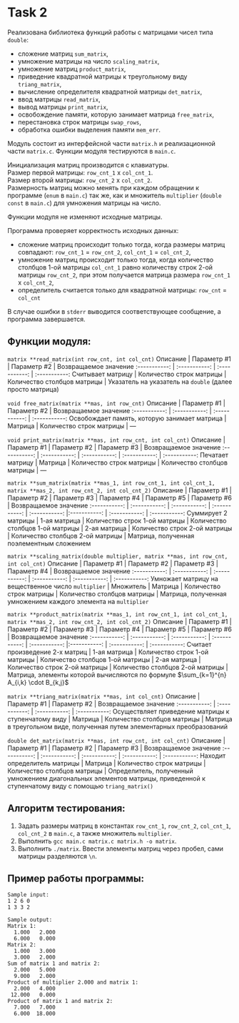 # Task 2

Реализована библиотека функций работы с матрицами чисел типа `double`:
- сложение матриц `sum_matrix`,
- умножение матрицы на число `scaling_matrix`,
- умножение матриц `product_matrix`,
- приведение квадратной матрицы к треугольному виду `triang_matrix`,
- вычисление определителя квадратной матрицы `det_matrix`,
- ввод матрицы `read_matrix`,
- вывод матрицы `print_matrix`,
- освобождение памяти, которую занимает матрица `free_matrix`,
- перестановка строк матрицы `swap_rows`,
- обработка ошибки выделения памяти `mem_err`.

Модуль состоит из интерфейсной части `matrix.h` и реализационной части `matrix.c`. Функции модуля тестируются в `main.c`.

Инициализация матриц производится с клавиатуры. <br>
Размер первой матрицы: `row_cnt_1` x `col_cnt_1`. <br>
Размер второй матрицы: `row_cnt_2` x `col_cnt_2`. <br>
Размерность матриц можно менять при каждом обращении к программе (`enum` в `main.c`) так же, как и множитель `multiplier` (`double const` в `main.c`) для умножения матрицы на число.

Функции модуля не изменяют исходные матрицы.

Программа проверяет корректность исходных данных:
- сложение матриц происходит только тогда, когда размеры матриц совпадают: `row_cnt_1` = `row_cnt_2`, `col_cnt_1` = `col_cnt_2`,
- умножение матриц происходит только тогда, когда количество столбцов 1-ой матрицы `col_cnt_1` равно количеству строк 2-ой матрицы `row_cnt_2`, при этом получается матрица размера `row_cnt_1` x `col_cnt_2`,
- определитель считается только для квадратной матрицы: `row_cnt` = `col_cnt`

В случае ошибки в `stderr` выводится соответствующее сообщение, а программа завершается.

## Функции модуля:

`matrix **read_matrix(int row_cnt, int col_cnt)`
Описание | Параметр #1 | Параметр #2 | Возвращаемое значение
:-----------: | :-----------: | :-----------: | :-----------:
Считывает матрицу | Количество строк матрицы | Количество столбцов матрицы | Указатель на указатель на `double` (далее просто матрица)

`void free_matrix(matrix **mas, int row_cnt)`
Описание | Параметр #1 | Параметр #2 | Возвращаемое значение
:-----------: | :-----------: | :-----------: | :-----------:
Освобождает память, которую занимает матрица | Матрица | Количество строк матрицы | —

`void print_matrix(matrix **mas, int row_cnt, int col_cnt)`
Описание | Параметр #1 | Параметр #2 | Параметр #3 | Возвращаемое значение
:-----------: | :-----------: | :-----------: | :-----------: | :-----------:
Печатает матрицу | Матрица | Количество строк матрицы | Количество столбцов матрицы | —

`matrix **sum_matrix(matrix **mas_1, int row_cnt_1, int col_cnt_1, matrix **mas_2, int row_cnt_2, int col_cnt_2)`
Описание | Параметр #1 | Параметр #2 | Параметр #3 | Параметр #4 | Параметр #5 | Параметр #6 | Возвращаемое значение
:-----------: | :-----------: | :-----------: | :-----------: | :-----------: |:-----------: | :-----------: | :-----------:
Суммирует 2 матрицы | 1-ая матрица | Количество строк 1-ой матрицы | Количество столбцов 1-ой матрицы | 2-ая матрица | Количество строк 2-ой матрицы | Количество столбцов 2-ой матрицы | Матрица, полученная поэлементным сложением

`matrix **scaling_matrix(double multiplier, matrix **mas, int row_cnt, int col_cnt)`
Описание | Параметр #1 | Параметр #2 | Параметр #3 | Параметр #4 | Возвращаемое значение
:-----------: | :-----------: | :-----------: | :-----------: | :-----------: | :-----------:
Умножает матрицу на вещественное число `multiplier` | Множитель | Матрица | Количество строк матрицы | Количество столбцов матрицы | Матрица, полученная умножением каждого элемента на `multiplier`

`matrix **product_matrix(matrix **mas_1, int row_cnt_1, int col_cnt_1, matrix **mas_2, int row_cnt_2, int col_cnt_2)`
Описание | Параметр #1 | Параметр #2 | Параметр #3 | Параметр #4 | Параметр #5 | Параметр #6 | Возвращаемое значение
:-----------: | :-----------: | :-----------: | :-----------: | :-----------: |:-----------: | :-----------: | :-----------:
Считает произведение 2-х матриц | 1-ая матрица | Количество строк 1-ой матрицы | Количество столбцов 1-ой матрицы | 2-ая матрица | Количество строк 2-ой матрицы | Количество столбцов 2-ой матрицы | Матрица, элементы которой вычисляются по формуле $\sum_{k=1}^{n} A_{i,k} \cdot B_{k,j}$

`matrix **triang_matrix(matrix **mas, int col_cnt)`
Описание | Параметр #1 | Параметр #2 | Возвращаемое значение
:-----------: | :-----------: | :-----------: | :-----------:
Осуществляет приведение матрицы к ступенчатому виду | Матрица | Количество столбцов матрицы | Матрица в треугольном виде, полученная путем элементарных преобразований

`double det_matrix(matrix **mas, int row_cnt, int col_cnt)`
Описание | Параметр #1 | Параметр #2 | Параметр #3 | Возвращаемое значение
:-----------: | :-----------: | :-----------: | :-----------: | :-----------:
Находит определитель матрицы | Матрица | Количество строк матрицы | Количество столбцов матрицы | Определитель, полученный умножением диагональных элементов матрицы, приведенной к ступенчатому виду с помощью `triang_matrix()`

## Алгоритм тестирования:
1. Задать размеры матриц в константах `row_cnt_1`, `row_cnt_2`, `col_cnt_1`, `col_cnt_2` в `main.c`, а также множитель `multiplier`.
2. Выполнить `gcc main.c matrix.c matrix.h -o matrix`.
3. Выполнить `./matrix`. Ввести элементы матриц через пробел, сами матрицы разделяются `\n`.

## Пример работы программы:
```shell
Sample input: 
1 2 6 0
1 3 3 2

Sample output:
Matrix 1:
  1.000   2.000 
  6.000   0.000 
Matrix 2:
  1.000   3.000 
  3.000   2.000 
Sum of matrix 1 and matrix 2:
  2.000   5.000 
  9.000   2.000 
Product of multiplier 2.000 and matrix 1:
  2.000   4.000 
 12.000   0.000 
Product of matrix 1 and matrix 2:
  7.000   7.000 
  6.000  18.000 
```
